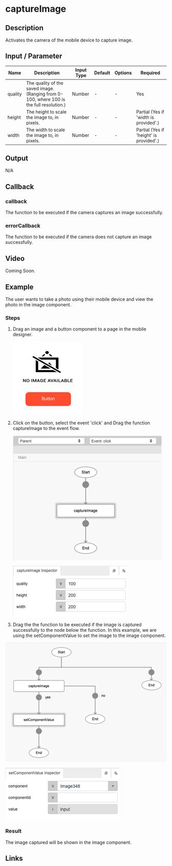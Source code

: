 # captureImage

## Description

Activates the camera of the mobile device to capture image.

## Input / Parameter

| Name | Description | Input Type | Default | Options | Required |
| ------ | ------ | ------ | ------ | ------ | ------ |
| quality | The quality of the saved image. (Ranging from 0-100, where 100 is the full resolution.) | Number | - | - | Yes |
| height | The height to scale the image to, in pixels. | Number | - | - | Partial (Yes if 'width is provided'.) |
| width | The width to scale the image to, in pixels. | Number | - | - | Partial (Yes if 'height' is provided'.) |

## Output

N/A

## Callback

### callback

The function to be executed if the camera captures an image successfully.

### errorCallback

The function to be executed if the camera does not capture an image successfully.

## Video

Coming Soon.

<!-- Format: [![Video]({image-path}?raw=true)]({url-link}) -->

## Example

The user wants to take a photo using their mobile device and view the photo in the image component.

<!-- Share a scenario, like a user requirements. -->

### Steps

1. Drag an image and a button component to a page in the mobile designer.

    ![](../captureImage/captureImage-step-1.png?raw=true)

2. Click on the button, select the event 'click' and Drag the function captureImage to the event flow.

    ![](../captureImage/captureImage-step-2.png?raw=true)
    
    ![](../captureImage/captureImage-step-3.png?raw=true)

3. Drag the the function to be executed if the image is captured successfully to the node below the function. In this example, we are using the setComponentValue to set the image to the image component.

  ![](../captureImage/captureImage-step-4.png?raw=true)

  ![](../captureImage/captureImage-step-5.png?raw=true)

### Result

The image captured will be shown in the image component.

<!-- Explain the output.

Format: ![]({image-path}?raw=true) -->

## Links